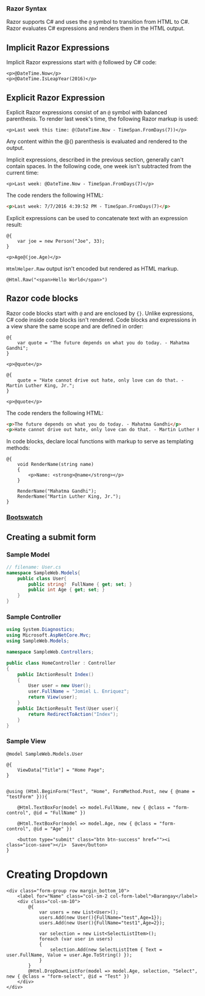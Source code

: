 ### Razor Syntax

Razor supports C# and uses the `@` symbol to transition from HTML to C#. Razor evaluates C# expressions and renders them in the HTML output.


## Implicit Razor Expressions

Implicit Razor expressions start with `@` followed by C# code:

```cshtml
<p>@DateTime.Now</p>
<p>@DateTime.IsLeapYear(2016)</p>
```

## Explicit Razor Expression

Explicit Razor expressions consist of an `@` symbol with balanced parenthesis. To render last week's time, the following Razor markup is used:

```cshtml
<p>Last week this time: @(DateTime.Now - TimeSpan.FromDays(7))</p>
```

Any content within the @() parenthesis is evaluated and rendered to the output.

Implicit expressions, described in the previous section, generally can't contain spaces. In the following code, one week isn't subtracted from the current time:

```cshtml
<p>Last week: @DateTime.Now - TimeSpan.FromDays(7)</p>
```

The code renders the following HTML:

```html
<p>Last week: 7/7/2016 4:39:52 PM - TimeSpan.FromDays(7)</p>
```

Explicit expressions can be used to concatenate text with an expression result:

```cshtml
@{
    var joe = new Person("Joe", 33);
}

<p>Age@(joe.Age)</p>
```

`HtmlHelper.Raw` output isn't encoded but rendered as HTML markup.

```cshtml
@Html.Raw("<span>Hello World</span>")
```

## Razor code blocks

Razor code blocks start with `@` and are enclosed by `{}`. Unlike expressions, C# code inside code blocks isn't rendered. Code blocks and expressions in a view share the same scope and are defined in order:

```cshtml
@{
    var quote = "The future depends on what you do today. - Mahatma Gandhi";
}

<p>@quote</p>

@{
    quote = "Hate cannot drive out hate, only love can do that. - Martin Luther King, Jr.";
}

<p>@quote</p>
```

The code renders the following HTML:

```html
<p>The future depends on what you do today. - Mahatma Gandhi</p>
<p>Hate cannot drive out hate, only love can do that. - Martin Luther King, Jr.</p>
```

In code blocks, declare local functions with markup to serve as templating methods:

```cshtml
@{
    void RenderName(string name)
    {
        <p>Name: <strong>@name</strong></p>
    }

    RenderName("Mahatma Gandhi");
    RenderName("Martin Luther King, Jr.");
}
```

### [Bootswatch](https://bootswatch.com/default/)


## Creating a submit form

### Sample Model

```cs
// filename: User.cs
namespace SampleWeb.Models{
    public class User{
        public string?  FullName { get; set; }
        public int Age { get; set; }
    }
}
```

### Sample Controller

```cs
using System.Diagnostics;
using Microsoft.AspNetCore.Mvc;
using SampleWeb.Models;

namespace SampleWeb.Controllers;

public class HomeController : Controller
{
    public IActionResult Index()
    {
        User user = new User();
        user.FullName = "Jomiel L. Enriquez";
        return View(user);
    }
    public IActionResult Test(User user){
        return RedirectToAction("Index");
    }
}

```

### Sample View 

```cshtml
@model SampleWeb.Models.User

@{
    ViewData["Title"] = "Home Page";
}


@using (Html.BeginForm("Test", "Home", FormMethod.Post, new { @name = "testForm" })){
    
    @Html.TextBoxFor(model => model.FullName, new { @class = "form-control", @id = "FullName" })

    @Html.TextBoxFor(model => model.Age, new { @class = "form-control", @id = "Age" })

    <button type="submit" class="btn btn-success" href=""><i class="icon-save"></i>  Save</button>
}
```

# Creating Dropdown

```cshtml
<div class="form-group row margin_bottom_10">
    <label for="Name" class="col-sm-2 col-form-label">Barangay</label>
    <div class="col-sm-10">
        @{
            var users = new List<User>();
            users.Add(new User(){FullName="test",Age=1});
            users.Add(new User(){FullName="test1",Age=2});

            var selection = new List<SelectListItem>();
            foreach (var user in users)
            {
                selection.Add(new SelectListItem { Text = user.FullName, Value = user.Age.ToString() });
            }
        }
        @Html.DropDownListFor(model => model.Age, selection, "Select", new { @class = "form-select", @id = "Test" })
    </div>
</div>
```